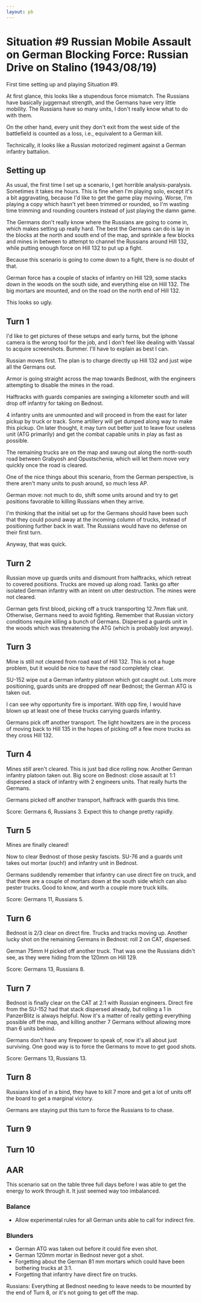 ```yaml
---
layout: pb
---
```


# Situation #9 Russian Mobile Assault on German Blocking Force: Russian Drive on Stalino (1943/08/19)

First time setting up and playing Situation #9.

At first glance, this looks like a stupendous force mismatch. The Russians have
basically juggernaut strength, and the Germans have very little
mobility. The Russians have so many units, I don't really know what to
do with them.

On the other hand, every unit they don't exit from the west side of the
battlefield is counted as a loss, i.e., equivalent to a German kill.

Technically, it looks like a Russian motorized regiment against a German
infantry battalion.


## Setting up

As usual, the first time I set up a scenario, I get horrible
analysis-paralysis. Sometimes it takes me hours. This is fine when I'm
playing solo, except it's a bit aggravating, because I'd like to get the
game play moving. Worse, I'm playing a copy which hasn't yet been
trimmed or rounded, so I'm wasting time trimming and rounding counters
instead of just playing the damn game.

The Germans  don't really know where the Russians are going to come in,
which makes setting up really hard. The best the Germans can do is lay
in the blocks at the north and south end of the map, and sprinkle a few
blocks and mines in between to attempt to channel the Russians around
Hill 132, while putting enough force on Hill 132 to put up a fight.

Because this scenario is going to come down to a fight, there is no
doubt of that.

German force has a couple of stacks of infantry on Hill 129, some stacks
down in the woods on the south side, and everything else on Hill 132.
The big mortars are mounted, and on the road on the north end of Hill
132.

This looks so ugly.


## Turn 1

I'd like to get pictures of these setups and early turns, but the iphone
camera is the wrong tool for the job, and I don't feel like dealing with
Vassal to acquire screenshots. Bummer. I'll have to explain as best I
can.

Russian moves first. The plan is to charge directly up Hill 132 and just
wipe all the Germans out.

Armor is going straight across the map towards Bednost, with the
engineers attempting to disable the mines in the road.

Halftracks with guards companies are swinging a kilometer south
and will drop off infantry for taking on Bednost.

4 infantry units are unmounted and will proceed in from the east for
later pickup by truck or track. Some artillery will get dumped along
way to make this pickup. On later thought, it may turn out better
just to leave four useless unit (ATG primarily) and get the combat
capable units in play as fast as possible.

The remaining trucks are on the map and swung out along the north-south
road between Grabyosh and Opustschenia, which will let them move very
quickly once the road is cleared.

One of the nice things about this scenario, from the German perspective,
is there aren't many units to push around, so much less AP.

German move: not much to do, shift some units around and try to get
positions favorable to killing Russians when they arrive.

I'm thinking that the initial set up for the Germans should have been
such that they could pound away at the incoming column of trucks,
instead of positioning further back in wait. The Russians would have
no defense on their first turn.

Anyway, that was quick.

## Turn 2

Russian move up guards units and dismount from halftracks, which retreat
to covered positions. Trucks are moved up along road. Tanks go after
isolated German infantry with an intent on utter destruction. The mines
were not cleared.

German gets first blood, picking off a truck transporting 12.7mm flak unit.
Otherwise, Germans need to avoid fighting. Remember that Russian victory
conditions require killing a bunch of Germans. Dispersed a guards unit
in the woods which was threatening the ATG (which is probably lost
anyway).



## Turn 3

Mine is still not cleared from road east of Hill 132. This is not a huge
problem, but it would be nice to have the raod completely clear.

SU-152 wipe out a German infantry platoon which got caught out.
Lots more positioning, guards units are dropped off near Bednost;
the German ATG is taken out.

I can see why opportunity fire is important. With opp fire, I would have
blown up at least one of these trucks carrying guards infantry.

Germans pick off another transport. The light howitzers are in the
process of moving back to Hill 135 in the hopes of picking off a few
more trucks as they cross Hill 132.

## Turn 4

Mines *still* aren't cleared. This is just bad dice rolling now.
Another German infantry platoon taken out. Big score on Bednost:
close assault at 1:1 dispersed a stack of infantry with 2 engineers
units. That really hurts the Germans.


Germans picked off another transport, halftrack with guards this time.

Score: Germans 6, Russians 3. Expect this to change pretty rapidly.

## Turn 5

Mines are finally cleared!

Now to clear Bednost of those pesky fascists. SU-76 and a guards
unit takes out mortar (ouch!) and infantry unit in Bednost.


Germans suddendly remember that infantry can use direct fire on truck,
and that there are a couple of mortars down at the south side which
can also pester trucks. Good to know, and worth a couple more truck
kills.

Score: Germans 11, Russians 5.

## Turn 6

Bednost is 2/3 clear on direct fire. Trucks and tracks moving up.
Another lucky shot on the remaining Germans in Bednost: roll 2
on CAT, dispersed.

German 75mm H picked off another truck. That was one the Russians didn't
see, as they were hiding from the 120mm on Hill 129.

Score: Germans 13, Russians 8.

## Turn 7

Bednost is finally clear on the CAT at 2:1 with Russian engineers.
Direct fire from the SU-152 had that stack dispersed already, but
rolling a 1 in PanzerBlitz is always helpful. Now it's a matter of
really getting everything possible off the map, and killing another
7 Germans without allowing more than 6 units behind.

Germans don't have any firepower to speak of, now it's all about just
surviving. One good way is to force the Germans to move to get good
shots.

Score: Germans 13, Russians 13.


## Turn 8

Russians kind of in a bind, they have to kill 7 more and get
a lot of units off the board to get a marginal victory.

Germans are staying put this turn to force the Russians to
to chase.

## Turn 9

## Turn 10

## AAR

This scenario sat on the table three full days before I was able to
get the energy to work through it. It just seemed way too imbalanced.

### Balance

* Allow experimental rules for all German units able to call for
indirect fire.

### Blunders

* German ATG was taken out before it could fire even shot.
* German 120mm mortar in Bednost never got a shot.
* Forgetting about the German 81 mm mortars which could have been
bothering trucks at 3:1.
* Forgetting that infantry have direct fire on trucks.

Russians: Everything at Bednost needing to leave needs to be mounted by
the end of Turn 8, or it's not going to get off the map.
